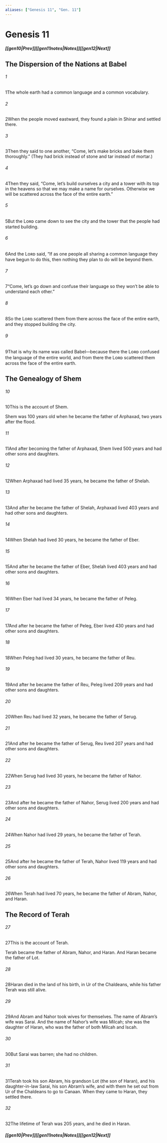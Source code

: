 ```yaml
---
aliases: ["Genesis 11", "Gen. 11"]
---
```

# Genesis 11
##### <span class=arrow-left></span>[[gen10|Prev]]<span class=navigation-separator></span>[[gen11notes|Notes]]<span class=navigation-separator></span>[[gen12|Next]]<span class=arrow-right></span>
## The Dispersion of the Nations at Babel
###### 1
<span class=verse-first>1</span>The whole earth had a common language and a common vocabulary.
###### 2
<span class=verse-body>2</span>When the people moved eastward, they found a plain in Shinar and settled there.
###### 3
<span class=verse-body>3</span>Then they said to one another, “Come, let’s make bricks and bake them thoroughly.” (They had brick instead of stone and tar instead of mortar.)
###### 4
<span class=verse-body>4</span>Then they said, “Come, let’s build ourselves a city and a tower with its top in the heavens so that we may make a name for ourselves. Otherwise we will be scattered across the face of the entire earth.”
###### 5
<span class=verse-body>5</span>But the Lᴏʀᴅ came down to see the city and the tower that the people had started building.
###### 6
<span class=verse-body>6</span>And the Lᴏʀᴅ said, “If as one people all sharing a common language they have begun to do this, then nothing they plan to do will be beyond them.
###### 7
<span class=verse-body>7</span>“Come, let’s go down and confuse their language so they won’t be able to understand each other.”
###### 8
<span class=verse-body>8</span>So the Lᴏʀᴅ scattered them from there across the face of the entire earth, and they stopped building the city.
###### 9
<span class=verse-body>9</span>That is why its name was called Babel—because there the Lᴏʀᴅ confused the language of the entire world, and from there the Lᴏʀᴅ scattered them across the face of the entire earth.
## The Genealogy of Shem
###### 10
<span class=verse-first>10</span>This is the account of Shem.
<div class=paragraph-break></div>

Shem was 100 years old when he became the father of Arphaxad, two years after the flood.
###### 11
<span class=verse-body>11</span>And after becoming the father of Arphaxad, Shem lived 500 years and had other sons and daughters.
<div class=paragraph-break></div>

###### 12
<span class=verse-first>12</span>When Arphaxad had lived 35 years, he became the father of Shelah.
###### 13
<span class=verse-body>13</span>And after he became the father of Shelah, Arphaxad lived 403 years and had other sons and daughters.
<div class=paragraph-break></div>

###### 14
<span class=verse-first>14</span>When Shelah had lived 30 years, he became the father of Eber.
###### 15
<span class=verse-body>15</span>And after he became the father of Eber, Shelah lived 403 years and had other sons and daughters.
<div class=paragraph-break></div>

###### 16
<span class=verse-first>16</span>When Eber had lived 34 years, he became the father of Peleg.
###### 17
<span class=verse-body>17</span>And after he became the father of Peleg, Eber lived 430 years and had other sons and daughters.
<div class=paragraph-break></div>

###### 18
<span class=verse-first>18</span>When Peleg had lived 30 years, he became the father of Reu.
###### 19
<span class=verse-body>19</span>And after he became the father of Reu, Peleg lived 209 years and had other sons and daughters.
<div class=paragraph-break></div>

###### 20
<span class=verse-first>20</span>When Reu had lived 32 years, he became the father of Serug.
###### 21
<span class=verse-body>21</span>And after he became the father of Serug, Reu lived 207 years and had other sons and daughters.
<div class=paragraph-break></div>

###### 22
<span class=verse-first>22</span>When Serug had lived 30 years, he became the father of Nahor.
###### 23
<span class=verse-body>23</span>And after he became the father of Nahor, Serug lived 200 years and had other sons and daughters.
<div class=paragraph-break></div>

###### 24
<span class=verse-first>24</span>When Nahor had lived 29 years, he became the father of Terah.
###### 25
<span class=verse-body>25</span>And after he became the father of Terah, Nahor lived 119 years and had other sons and daughters.
<div class=paragraph-break></div>

###### 26
<span class=verse-first>26</span>When Terah had lived 70 years, he became the father of Abram, Nahor, and Haran.
## The Record of Terah
###### 27
<span class=verse-first>27</span>This is the account of Terah.
<div class=paragraph-break></div>

Terah became the father of Abram, Nahor, and Haran. And Haran became the father of Lot.
###### 28
<span class=verse-body>28</span>Haran died in the land of his birth, in Ur of the Chaldeans, while his father Terah was still alive.
###### 29
<span class=verse-body>29</span>And Abram and Nahor took wives for themselves. The name of Abram’s wife was Sarai. And the name of Nahor’s wife was Milcah; she was the daughter of Haran, who was the father of both Milcah and Iscah.
###### 30
<span class=verse-body>30</span>But Sarai was barren; she had no children.
<div class=paragraph-break></div>

###### 31
<span class=verse-first>31</span>Terah took his son Abram, his grandson Lot (the son of Haran), and his daughter-in-law Sarai, his son Abram’s wife, and with them he set out from Ur of the Chaldeans to go to Canaan. When they came to Haran, they settled there.
###### 32
<span class=verse-body>32</span>The lifetime of Terah was 205 years, and he died in Haran.
##### <span class=arrow-left></span>[[gen10|Prev]]<span class=navigation-separator></span>[[gen11notes|Notes]]<span class=navigation-separator></span>[[gen12|Next]]<span class=arrow-right></span>